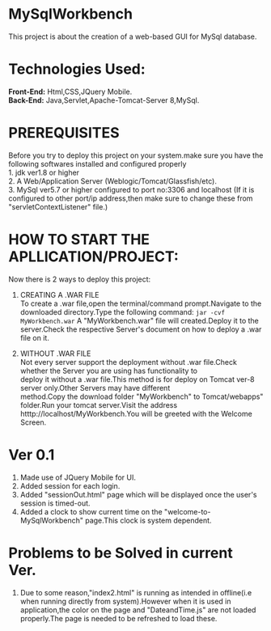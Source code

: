 # MySqlWorkbench  
This project is about the creation of a web-based GUI for MySql database.  
# Technologies Used:  
  **Front-End:** Html,CSS,JQuery Mobile.  
  **Back-End:** Java,Servlet,Apache-Tomcat-Server 8,MySql.  
# PREREQUISITES  
   Before you try to deploy this project on your system.make sure you have the following softwares installed and configured properly  
    1. jdk ver1.8 or higher  
    2. A Web/Application Server (Weblogic/Tomcat/Glassfish/etc).  
    3. MySql ver5.7 or higher configured to port no:3306 and localhost (If it is configured to other port/ip address,then make sure to   change these from "servletContextListener" file.)    
# HOW TO START THE APLLICATION/PROJECT:  
Now there is 2 ways to deploy this project:  

1. CREATING A .WAR FILE  
To create a .war file,open the terminal/command prompt.Navigate to the downloaded directory.Type the following command:
 `jar -cvf MyWorkbench.war`
A "MyWorkbench.war" file will created.Deploy it to the server.Check the respective Server's document on how to deploy a .war 
file on it.  

2. WITHOUT .WAR FILE  
Not every server support the deployment without .war file.Check whether the Server you are using has functionality to       
deploy it without a .war file.This method is for deploy on Tomcat ver-8 server only.Other Servers may have different       
method.Copy the download folder "MyWorkbench" to Tomcat/webapps" folder.Run your tomcat server.Visit the address           
htttp://localhost/MyWorkbench.You will be greeted with the Welcome Screen.

# Ver 0.1  
1.  Made use of JQuery Mobile for UI.  
2.  Added session for each login.  
3.  Added "sessionOut.html" page which will be displayed once the user's session is timed-out.  
4.  Added a clock to show current time on the "welcome-to-MySqlWorkbench" page.This clock is system dependent.

# Problems to be Solved in current Ver.  
1. Due to some reason,"index2.html" is running as intended in offline(i.e when running directly from system).However when it is used in application,the color on the page and "DateandTime.js" are not loaded properly.The page is needed to be refreshed to load these.
